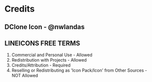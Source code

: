 # Credits

## DClone Icon - @nwlandas

## LINEICONS FREE TERMS
1. Commercial and Personal Use - Allowed
2. Redistribution with Projects - Allowed
3. Credits/Attribution - Required
4. Reselling or Redistributing as 'Icon Pack/Icon' from Other Sources - NOT Allowed